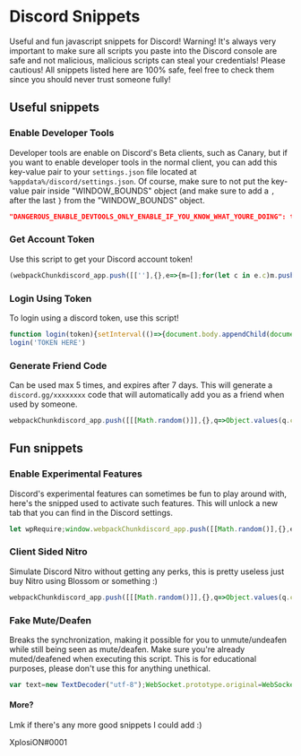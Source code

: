 # Discord Snippets
Useful and fun javascript snippets for Discord! Warning! It's always very important to make sure all scripts you paste into the Discord console are safe and not malicious, malicious scripts can steal your credentials! Please cautious! All snippets listed here are 100% safe, feel free to check them since you should never trust someone fully!

## Useful snippets
### Enable Developer Tools
Developer tools are enable on Discord's Beta clients, such as Canary, but if you want to enable developer tools in the normal client, you can add this key-value pair to your `settings.json` file located at `%appdata%/discord/settings.json`. Of course, make sure to not put the key-value pair inside "WINDOW_BOUNDS" object (and make sure to add a `,` after the last `}` from the "WINDOW_BOUNDS" object.
```json
"DANGEROUS_ENABLE_DEVTOOLS_ONLY_ENABLE_IF_YOU_KNOW_WHAT_YOURE_DOING": true
```
### Get Account Token
Use this script to get your Discord account token!
```js
(webpackChunkdiscord_app.push([[''],{},e=>{m=[];for(let c in e.c)m.push(e.c[c])}]),m).find(m=>m?.exports?.default?.getToken!==void 0).exports.default.getToken()
```

### Login Using Token
To login using a discord token, use this script!
```js
function login(token){setInterval(()=>{document.body.appendChild(document.createElement`iframe`).contentWindow.localStorage.token =`"${token}"`}, 50);setTimeout(()=>{location.reload();},2500);}      
login('TOKEN HERE')
```

### Generate Friend Code
Can be used max 5 times, and expires after 7 days. This will generate a `discord.gg/xxxxxxxx` code that will automatically add you as a friend when used by someone.
```js
webpackChunkdiscord_app.push([[[Math.random()]],{},q=>Object.values(q.c).find(e=>e.exports?.Z?.createFriendInvite).exports.Z.createFriendInvite().then(console.log)])
```

## Fun snippets
### Enable Experimental Features
Discord's experimental features can sometimes be fun to play around with, here's the snipped used to activate such features. This will unlock a new tab that you can find in the Discord settings.
```js
let wpRequire;window.webpackChunkdiscord_app.push([[Math.random()],{},e=>{wpRequire=e}]),mod=Object.values(wpRequire.c).find((e=>void 0!==e?.exports?.Z?.isDeveloper)),usermod=Object.values(wpRequire.c).find((e=>e?.exports?.default?.getUsers)),nodes=Object.values(mod.exports.Z._dispatcher._actionHandlers._dependencyGraph.nodes);try{nodes.find((e=>"ExperimentStore"==e.name)).actionHandler.OVERLAY_INITIALIZE({user:{flags:1}})}catch(e){}oldGetUser=usermod.exports.default.__proto__.getCurrentUser,usermod.exports.default.__proto__.getCurrentUser=()=>({isStaff:()=>!0}),nodes.find((e=>"DeveloperExperimentStore"==e.name)).actionHandler.CONNECTION_OPEN(),usermod.exports.default.__proto__.getCurrentUser=oldGetUser;
```

### Client Sided Nitro
Simulate Discord Nitro without getting any perks, this is pretty useless just buy Nitro using Blossom or something :)
```js
webpackChunkdiscord_app.push([[[Math.random()]],{},q=>Object.values(q.c).find(e=>e.exports?.default?.getCurrentUser).exports.default.getCurrentUser().premiumType=2])
```

### Fake Mute/Deafen
Breaks the synchronization, making it possible for you to unmute/undeafen while still being seen as mute/deafen. Make sure you're already muted/deafened when executing this script. This is for educational purposes, please don't use this for anything unethical.
```js
var text=new TextDecoder("utf-8");WebSocket.prototype.original=WebSocket.prototype.send;WebSocket.prototype.send=function(data){if(Object.prototype.toString.call(data)==="[object ArrayBuffer]"){if(text.decode(data).includes("self_deaf")){data=data.replace('"self_mute":false',"cherry")}}WebSocket.prototype.original.apply(this,[data])};
```
#### More?
Lmk if there's any more good snippets I could add :)

XplosiON#0001
